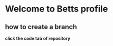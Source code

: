 # Welcome to Betts profile
## how to create a branch ##
**click the code tab of repository**

<!--
**Bett0254/Bett0254** is a ✨ _special_ ✨ repository because its `README.md` (this file) appears on your GitHub profile.

Here are some ideas to get you started:

- 🔭 I’m currently working on ...
- 🌱 I’m currently learning ...
- 👯 I’m looking to collaborate on ...
- 🤔 I’m looking for help with ...#
- 💬 Ask me about ...
- 📫 How to reach me: ...
- 😄 Pronouns: ...
- ⚡ Fun fact: ...
-->

